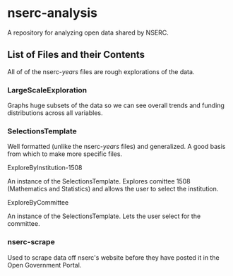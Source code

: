 # nserc-analysis
A repository for analyzing open data shared by NSERC.


## List of Files and their Contents
All of of the nserc-*years* files are rough explorations of the data.


### LargeScaleExploration 
Graphs huge subsets of the data so we can see overall trends and funding distributions across all variables.


### SelectionsTemplate
Well formatted (unlike the nserc-*years* files) and generalized. A good basis from which to make more specific files.


ExploreByInstitution-1508

An instance of the SelectionsTemplate. Explores comittee 1508 (Mathematics and Statistics) and allows the user to select the institution.


ExploreByCommittee

An instance of the SelectionsTemplate. Lets the user select for the committee.


### nserc-scrape
Used to scrape data off nserc's website before they have posted it in the Open Government Portal.
